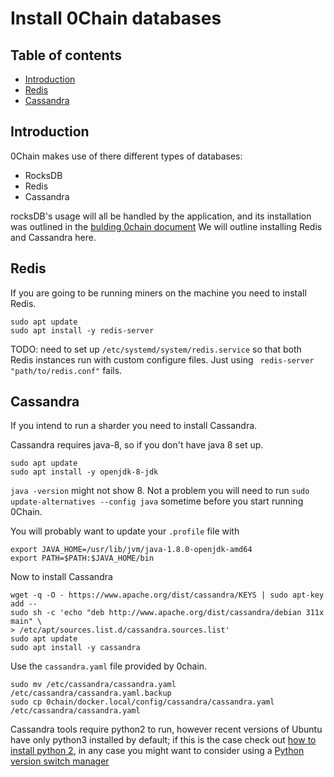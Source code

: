 # Install 0Chain databases

## Table of contents

- [Introduction](#Introduction)
- [Redis](#Redis)
- [Cassandra](#Cassandra)

## Introduction

0Chain makes use of there different types of databases:
- RocksDB
- Redis
- Cassandra

rocksDB's usage will all be handled by the application, and
its installation was outlined in the 
[bulding 0chain document](https://github.com/0chain/0chain/blob/debug_builds/local/build_0chain.md#install-rocksdb)
We will outline installing Redis and Cassandra here.

## Redis

If you are going to be running miners on the machine you need to install Redis.
```shell
sudo apt update
sudo apt install -y redis-server
```
TODO: need to set up `/etc/systemd/system/redis.service` so that
both Redis instances run with custom configure files. Just using
` redis-server "path/to/redis.conf"` fails.

## Cassandra

If you intend to run a sharder you need to install Cassandra. 

Cassandra requires java-8, so if you don't have java 8 set up. 
```shell
sudo apt update
sudo apt install -y openjdk-8-jdk
```
`java -version` might not show 8. Not a problem you will need
to run `sudo update-alternatives --config java` sometime before
you start running 0Chain.

You will probably want to update your `.profile` file with
```shell
export JAVA_HOME=/usr/lib/jvm/java-1.8.0-openjdk-amd64
export PATH=$PATH:$JAVA_HOME/bin
```
Now to install Cassandra
```shell
wget -q -O - https://www.apache.org/dist/cassandra/KEYS | sudo apt-key add --
sudo sh -c 'echo "deb http://www.apache.org/dist/cassandra/debian 311x main" \
> /etc/apt/sources.list.d/cassandra.sources.list'
sudo apt update
sudo apt install -y cassandra
```
Use the `cassandra.yaml` file provided by 0chain.
```shell
sudo mv /etc/cassandra/cassandra.yaml /etc/cassandra/cassandra.yaml.backup
sudo cp 0chain/docker.local/config/cassandra/cassandra.yaml /etc/cassandra/cassandra.yaml
```
Cassandra tools require python2 to run, however recent versions of Ubuntu have only python3 
installed by default; if this is the case check out
[how to install python 2](https://linuxconfig.org/install-python-2-on-ubuntu-20-04-focal-fossa-linux),
in any case you might want to consider using a
[Python version switch manager](https://linuxconfig.org/ubuntu-20-04-python-version-switch-manager)


